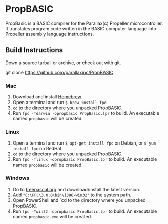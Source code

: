 # PropBASIC

PropBasic is a BASIC compiler for the Parallax(c) Propeller microcontroller. It translates program code written in the
BASIC computer language into Propeller assembly language instructions.


## Build Instructions

Down a source tarball or archive, or check out with git.

  git clone https://github.com/parallaxinc/PropBASIC

### Mac

1. Download and install [Homebrew](http://brew.sh/).
2. Open a terminal and run `$ brew install fpc`
3. `cd` to the directory where you unpacked PropBASIC.
4. Run `fpc -Tdarwin -opropbasic PropBasic.lpr` to build. An executable named `propbasic` will be created.

### Linux

1. Open a terminal and run `$ apt-get install fpc` on Debian, or `$ yum install fpc` on RedHat.
3. `cd` to the directory where you unpacked PropBASIC.
4. Run `fpc -Tlinux -opropbasic PropBasic.lpr` to build. An executable named `propbasic` will be created.

### Windows

1. Go to [freepascal.org](http://www.freepascal.org/) and download/install the latest version.
2. Add `"C:\FPC\3.0.0\bin\i386-win32"` to the system path.
3. Open PowerShell and `cd to the directory where you unpacked PropBASIC.
4. Run `fpc -Twin32 -opropbasic PropBasic.lpr` to build. An executable named `propbasic.exe` will be created.


